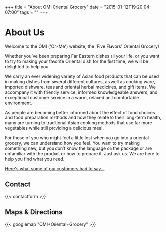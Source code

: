 +++
title = "About OMI Oriental Grocery"
date = "2015-01-12T19:20:04-07:00"
tags = ""
+++

# About Us

<p class="lead">Welcome to the OMI ('Oh-Me') website, the 'Five Flavors' Oriental Grocery!</p>

Whether you’ve been preparing Far Eastern dishes all your life, or you want to try to making your favorite Oriental dish
for the first time, we will be delighted to help you.

We carry an ever widening variety of Asian food products that can be used in making dishes from several different cultures,
as well as cooking ware, imported dishware, teas and oriental herbal medicines, and gift items. We accompany it with
friendly service, informed knowledgeable answers, and exceptional customer service in a warm, relaxed and comfortable
environment.

As people are becoming better informed about the effect of food choices and food preparation methods and how they relate
to their long-term health, many are turning to traditional Asian cooking methods that use far more vegetables while still
providing a delicious meal.

For those of you who might feel a little lost when you go into a oriental grocery, we can understand how you feel. You want
to try making something new, but you don’t know the language on the package or are unfamiliar with the product or how
to prepare it. Just ask us. We are here to help you find what you need.

[Here's what some of our customers had to say...](/reviews/)

## Contact

{{< contactform >}}

## Maps & Directions

{{< googlemap "OMI+Oriental+Grocery" >}}